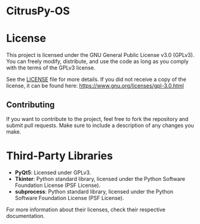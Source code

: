 # CitrusPy-OS

# License
This project is licensed under the GNU General Public License v3.0 (GPLv3). You can freely modify, distribute, and use the code as long as you comply with the terms of the GPLv3 license.

See the [LICENSE](./LICENSE) file for more details. If you did not receive a copy of the license, it can be found here: https://www.gnu.org/licenses/gpl-3.0.html

## Contributing
If you want to contribute to the project, feel free to fork the repository and submit pull requests. Make sure to include a description of any changes you make.

# Third-Party Libraries

- **PyQt5**: Licensed under GPLv3.
- **Tkinter**: Python standard library, licensed under the Python Software Foundation License (PSF License).
- **subprocess**: Python standard library, licensed under the Python Software Foundation License (PSF License).

For more information about their licenses, check their respective documentation.
